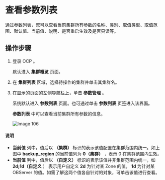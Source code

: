 查看参数列表
===========================

通过参数列表，您可以查看当前集群所有参数的名称、类别、取值类型、取值范围、默认值、当前值、说明、是否重启生效及是否只读等。

操作步骤
-------------------------

1. 登录 OCP 。

   默认进入 **集群概览** 页面。

2. 在 **集群列表** 区域，选择待操作的集群并单击其集群名。

3. 在显示的页面的左侧导航栏上，单击 **参数管理** 。

   系统默认进入 **参数列表** 页面。也可通过单击 **参数列表** 页签进入该界面。

   **参数列表** 中可以查看当前集群所有参数的信息。

   ![Image 106](https://help-static-aliyun-doc.aliyuncs.com/assets/img/zh-CN/7336199461/p429946.png)

  <main id="notice" type='explain'>
    <h4>说明</h4>
    <ul>
    <li><strong>当前值</strong> 列中，值后以 <strong>（集群）</strong> 标识的表示该值配置在集群范围内统一。如上图中 <strong>backup_region</strong> 的当前值列为 <strong>0（集群）</strong> ，表示 0 在集群范围内生效。</li>
    <li><strong>当前值</strong> 列中，值后以 <strong>（自定义）</strong> 标识的表示该值并非集群范围内统一，如 <strong>2d;1d（自定义</strong> ） 表示用户自定义 <strong>2d</strong> 为针对某 Zone 的值， <strong>1d</strong> 为针对某 OBServer 的值。如需了解这两个值各自针对的对象，可单击该值进行查看。</li>
    </ul>
  </main>
